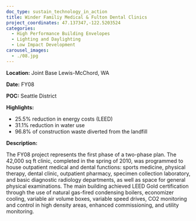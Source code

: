 ```yaml
---
doc_type: sustain_technology_in_action
title: Winder Familiy Medical & Fulton Dental Clinics
project_coordinates: 47.137347,-122.5203524
categories:
  - High Performance Building Envelopes
  - Lighting and Daylighting
  - Low Impact Development
carousel_images:
  - ./08.jpg
---
```


**Location:** Joint Base Lewis-McChord, WA

**Date:** FY08

**POC:** Seattle District

**Highlights:**

- 25.5% reduction in energy costs (LEED)
- 31.1% reduction in water use
- 96.8% of construction waste diverted from the landfill

**Description:**

The FY08 project represents the first phase of a two-phase plan. The 42,000 sq ft clinic, completed in the spring of 2010, was programmed to house outpatient medical and dental functions: sports medicine, physical therapy, dental clinic, outpatient pharmacy, specimen collection laboratory, and basic diagnostic radiology departments, as well as space for general physical examinations. The main building achieved LEED Gold certification through the use of natural gas-fired condensing boilers, economizer cooling, variable air volume boxes, variable speed drives, CO2 monitoring and control in high density areas, enhanced commissioning, and utility monitoring.
